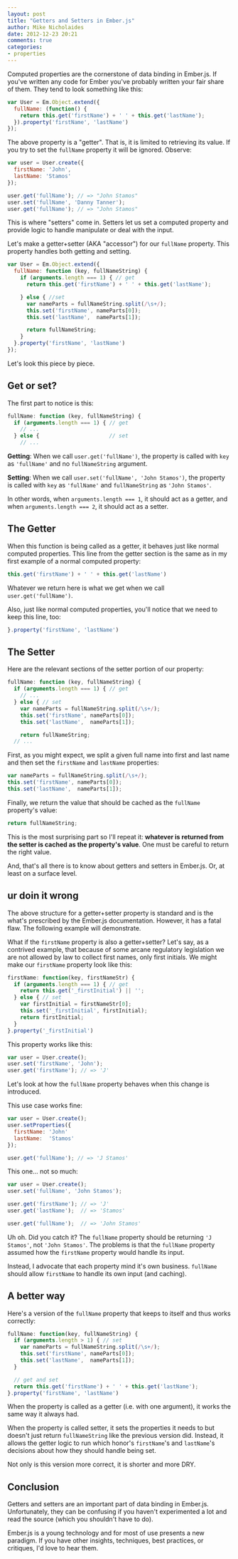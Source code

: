 ```yaml
---
layout: post
title: "Getters and Setters in Ember.js"
author: Mike Nicholaides
date: 2012-12-23 20:21
comments: true
categories:
- properties
---
```


Computed properties are the cornerstone of data binding in Ember.js. If you've written any code for Ember you've probably written your fair share of them. They tend to look something like this:

``` javascript
var User = Em.Object.extend({
  fullName: (function() {
    return this.get('firstName') + ' ' + this.get('lastName');
  }).property('firstName', 'lastName')
});
```

The above property is a "getter". That is, it is limited to retrieving its value. If you try to set the `fullName` property it will be ignored. Observe:

``` javascript
var user = User.create({
  firstName: 'John',
  lastName: 'Stamos'
});

user.get('fullName'); // => "John Stamos"
user.set('fullName', 'Danny Tanner');
user.get('fullName'); // => "John Stamos"
```

This is where "setters" come in. Setters let us set a computed property and provide logic to handle manipulate or deal with the input.

Let's make a getter+setter (AKA "accessor") for our `fullName` property. This property handles both getting and setting.

``` javascript
var User = Em.Object.extend({
  fullName: function (key, fullNameString) {
    if (arguments.length === 1) { // get
      return this.get('firstName') + ' ' + this.get('lastName');

    } else { //set
      var nameParts = fullNameString.split(/\s+/);
      this.set('firstName', nameParts[0]);
      this.set('lastName',  nameParts[1]);

      return fullNameString;
    }
  }.property('firstName', 'lastName')
});

```

Let's look this piece by piece.

## Get or set?

The first part to notice is this:

``` javascript
fullName: function (key, fullNameString) {
  if (arguments.length === 1) { // get
    // ...
  } else {                      // set
    // ...
```

**Getting**: When we call `user.get('fullName')`, the property is called with `key` as `'fullName'` and no `fullNameString` argument.

**Setting**: When we call `user.set('fullName', 'John Stamos')`, the property is called with `key` as `'fullName'` and `fullNameString` as `'John Stamos'`.

In other words, when `arguments.length === 1`, it should act as a getter, and when `arguments.length === 2`, it should act as a setter.

## The Getter

When this function is being called as a getter, it behaves just like normal computed properties. This line from the getter section is the same as in my first example of a normal computed property:

``` javascript
this.get('firstName') + ' ' + this.get('lastName')
```

Whatever we return here is what we get when we call `user.get('fullName')`.

Also, just like normal computed properties, you'll notice that we need to keep this line, too:

``` javascript
}.property('firstName', 'lastName')
```

## The Setter

Here are the relevant sections of the setter portion of our property:

``` javascript
fullName: function (key, fullNameString) {
  if (arguments.length === 1) { // get
    // ...
  } else { // set
    var nameParts = fullNameString.split(/\s+/);
    this.set('firstName', nameParts[0]);
    this.set('lastName',  nameParts[1]);

    return fullNameString;
  // ...
```

First, as you might expect, we split a given full name into first and last name and then set the `firstName` and `lastName` properties:

``` javascript
var nameParts = fullNameString.split(/\s+/);
this.set('firstName', nameParts[0]);
this.set('lastName',  nameParts[1]);
```

Finally, we return the value that should be cached as the `fullName` property's value:

``` javascript
return fullNameString;
```

This is the most surprising part so I'll repeat it: **whatever is returned from the setter is cached as the property's value**. One must be careful to return the right value.

And, that's all there is to know about getters and setters in Ember.js. Or, at least on a surface level.

## ur doin it wrong

The above structure for a getter+setter property is standard and is the what's prescribed by the Ember.js documentation. However, it has a fatal flaw. The following example will demonstrate.

What if the `firstName` property is also a getter+setter? Let's say, as a contrived example, that because of some arcane regulatory legislation we are not allowed by law to collect first names, only first initials. We might make our `firstName` property look like this:

``` javascript
firstName: function(key, firstNameStr) {
  if (arguments.length === 1) { // get
    return this.get('_firstInitial') || '';
  } else { // set
    var firstInitial = firstNameStr[0];
    this.set('_firstInitial', firstInitial);
    return firstInitial;
  }
}.property('_firstInitial')
```

This property works like this:

``` javascript
var user = User.create();
user.set('firstName', 'John');
user.get('firstName'); // => 'J'
```

Let's look at how the `fullName` property behaves when this change is introduced.

This use case works fine:

``` javascript
var user = User.create();
user.setProperties({
  firstName: 'John'
  lastName:  'Stamos'
});

user.get('fullName'); // => 'J Stamos'
```

This one... not so much:

``` javascript
var user = User.create();
user.set('fullName', 'John Stamos');

user.get('firstName'); // => 'J'
user.get('lastName');  // => 'Stamos'

user.get('fullName');  // => 'John Stamos'
```

Uh oh. Did you catch it? The `fullName` property should be returning `'J Stamos'`, not `'John Stamos'`.  The problems is that the `fullName` property assumed how the `firstName` property would handle its input.

Instead, I advocate that each property mind it's own business. `fullName` should allow `firstName` to handle its own input (and caching).

## A better way

Here's a version of the `fullName` property that keeps to itself and thus works correctly:

``` javascript
fullName: function(key, fullNameString) {
  if (arguments.length > 1) { // set
    var nameParts = fullNameString.split(/\s+/);
    this.set('firstName', nameParts[0]);
    this.set('lastName',  nameParts[1]);
  }

  // get and set
  return this.get('firstName') + ' ' + this.get('lastName');
}.property('firstName', 'lastName')
```

When the property is called as a getter (i.e. with one argument), it works the same way it always had.

When the property is called setter, it sets the properties it needs to but doesn't just return `fullNameString` like the previous version did. Instead, it allows the getter logic to run which honor's `firstName`'s and `lastName`'s decisions about how they should handle being set.

Not only is this version more correct, it is shorter and more DRY.

## Conclusion

Getters and setters are an important part of data binding in Ember.js. Unfortunately,  they can be confusing if you haven't experimented a lot and read the source (which you shouldn't have to do).

Ember.js is a young technology and for most of use presents a new paradigm.  If you have other insights, techniques, best practices, or critiques, I'd love to hear them.
